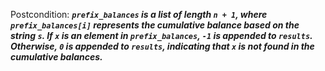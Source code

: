 Postcondition: ***`prefix_balances` is a list of length `n + 1`, where `prefix_balances[i]` represents the cumulative balance based on the string `s`. If `x` is an element in `prefix_balances`, `-1` is appended to `results`. Otherwise, `0` is appended to `results`, indicating that `x` is not found in the cumulative balances.***